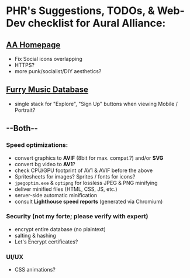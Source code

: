 # PHR's Suggestions, TODOs, & Web-Dev checklist for Aural Alliance:

## [AA Homepage](AuralAlliance.page)
- Fix Social icons overlapping
- HTTPS?
- more punk/socialist/DIY aesthetics?

## [Furry Music Database](https://furrymusicians.info/)
- single stack for "Explore", "Sign Up" buttons when viewing Mobile / Portrait?

## --Both--
### Speed optimizations:
  - convert graphics to **AVIF** (8bit for max. compat.?) and/or **SVG**
  - convert bg video to **AV1**?
  - check CPU/GPU footprint of AV1 & AVIF before the above
  - Spritesheets for images?  Sprites / fonts for icons?
  - `jpegoptim.exe` & `optipng` for lossless JPEG & PNG minifying
  - deliver minified files (HTML, CSS, JS, etc.)
  - server-side automatic minification
  - consult **Lighthouse speed reports** (generated via Chromium)
### Security (not my forte; please verify with expert)
  - encrypt entire database (no plaintext)
  - salting & hashing
  - Let's Encrypt certificates?
### UI/UX
  - CSS animations?
